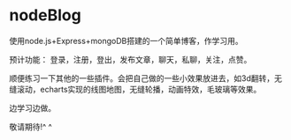 # nodeBlog

使用node.js+Express+mongoDB搭建的一个简单博客，作学习用。

预计功能： 登录，注册，登出，发布文章，聊天，私聊，关注，点赞。

顺便练习一下其他的一些插件。会把自己做的一些小效果放进去，如3d翻转，无缝滚动，echarts实现的线图地图，无缝轮播，动画特效，毛玻璃等效果。

边学习边做。



敬请期待!^ ^
